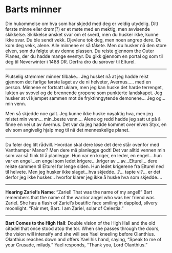 # Barts minner

Din hukommelse om hva som har skjedd med deg er veldig utydelig. Ditt første minne eller drøm(?) er et møte med en mektig, men avvisende skikkelse. Skikkelse ønsket svar om et sverd, men du husker ikke, kunne ikke svar. Du ble sendt vekk. Djevlene tok deg, men noen angrep dere. Du kom deg vekk, alene. Alle minnene er så tåkete. Men du husker nå den store elven, som du følgte ut av denne plassen. Du reiste gjennom  the Outer Planes, der du hadde mange eventyr. Du gikk gjennom en portal og som til deg til Neverwinter i 1488 DR. Derfra dro du sørover til Elturel.

----

Plutselig strømmer minner tilbake... Jeg husket nå at jeg hadde reist gjennom det farlige første laget av de ni helveter, Avernus..... med en person. Minnene er fortsatt uklare, men jeg kan huske det harde terrenget, lukten av svovel og de brennende gropene som punkterte landskapet. Jeg husker at vi kjempet sammen mot de fryktinngytende demonene... Jeg og... min venn. 

Men så skjedde noe galt. Jeg kunne ikke huske nøyaktig hva, men jeg mistet min venn... min..beste venn.... Alene og redd hadde jeg satt ut på å finne en vei ut av Avernus. Det var da jeg hadde kommet over elven Styx, en elv som angivelig hjalp meg til nå det menneskelige planet.

---

Du føler deg litt rådvill. Hvordan skal dere løse det dere står ovenfor med Vanthampur Manor? Men dere må planlegge godt! Det var alltid vennen min som var så flink til å planlegge. Hun var en kriger, en leder, en engel....hun var en engel...en engel som ledet krigere....kriger av ...av...Elturel... dere reiste sammen til Elturel for lenge siden. Hun ledet krigerene fra Elturel ned til helvete. Men jeg husker ikke slaget...hva skjedde...?... tapte vi?... er det derfor jeg ikke husker... hvorfor klarer jeg ikke å huske hva som skjedde....

----

**Hearing Zariel’s Name**: “Zariel! That was the name of my angel!” Bart remembers that the name of the warrior angel who was her friend was Zariel. She has a flash of Zariel’s beatific face smiling in dappled, silvery moonlight. “Fair met, Bart. I am Zariel, solar of Celestia.”

---

**Bart Comes to the High Hall**: Double vision of the High Hall and the old citadel that once stood atop the tor. When she passes through the doors, the vision will intensify and she will see Yael kneeling before Olanthius. Olanthius reaches down and offers Yael his hand, saying, “Speak to me of your Crusade, milady.” Yael responds, “Thank you, Lord Olanthius.”

